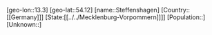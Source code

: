 ﻿---
location: [54.12,13.3]
type: City
tags:
- geo/City


SpocWebEntityId: 34542
isDeleted: false
confidential: public

---
[geo-lon::13.3]
[geo-lat::54.12]
[name::Steffenshagen]
[Country::[[Germany]]]
[State:[[../../Mecklenburg-Vorpommern]]]]
[Population::]
[Unknown::]

